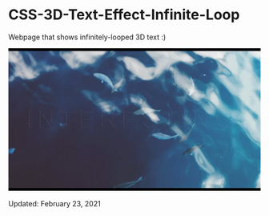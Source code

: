 # CSS-3D-Text-Effect-Infinite-Loop
Webpage that shows infinitely-looped 3D text :) <br>

<img src='css-3d-text.gif'>
<p>
  Updated: February 23, 2021
</p>
